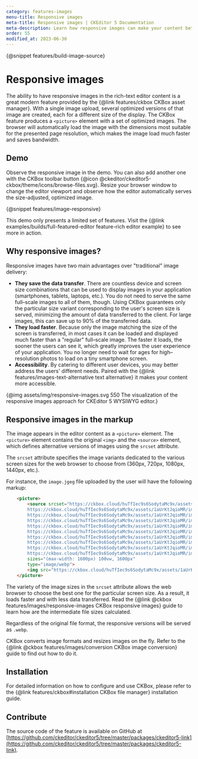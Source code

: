 ```yaml
---
category: features-images
menu-title: Responsive images
meta-title: Responsive images | CKEditor 5 Documentation
meta-description: Learn how responsive images can make your content better.
order: 55
modified_at: 2023-06-30
---
```

{@snippet features/build-image-source}

# Responsive images

The ability to have responsive images in the rich-text editor content is a great modern feature provided by the {@link features/ckbox CKBox asset manager}. With a single image upload, several optimized versions of that image are created, each for a different size of the display. The CKBox feature produces a `<picture>` element with a set of optimized images. The browser will automatically load the image with the dimensions most suitable for the presented page resolution, which makes the image load much faster and saves bandwidth.

## Demo

Observe the responsive image in the demo. You can also add another one with the CKBox toolbar button {@icon @ckeditor/ckeditor5-ckbox/theme/icons/browse-files.svg}. Resize your browser window to change the editor viewport and observe how the editor automatically serves the size-adjusted, optimized image.

{@snippet features/image-responsive}

<info-box info>
	This demo only presents a limited set of features. Visit the {@link examples/builds/full-featured-editor feature-rich editor example} to see more in action.
</info-box>

## Why responsive images?

Responsive images have two main advantages over "traditional" image delivery:

* **They save the data transfer**. There are countless device and screen size combinations that can be used to display images in your application (smartphones, tablets, laptops, etc.). You do not need to serve the same full–scale images to all of them, though. Using CKBox guarantees only the particular size variant corresponding to the user's screen size is served, minimizing the amount of data transferred to the client. For large images, this can save up to 90% of the transferred data.
* **They load faster**. Because only the image matching the size of the screen is transferred, in most cases it can be loaded and displayed much faster than a "regular" full–scale image. The faster it loads, the sooner the users can see it, which greatly improves the user experience of your application. You no longer need to wait for ages for high–resolution photos to load on a tiny smartphone screen.
* **Accessibility**. By catering to different user devices, you may better address the users' different needs. Paired with the {@link features/images-text-alternative text alternative} it makes your content more accessible.

{@img assets/img/responsive-images.svg 550 The visualization of the responsive images approach for CKEditor&nbsp;5 WYSIWYG editor.}

## Responsive images in the markup

The image appears in the editor content as a `<picture>` element. The `<picture>` element contains the original `<img>` and the `<source>` element, which defines alternative versions of images using the `srcset` attribute.

The `srcset` attribute specifies the image variants dedicated to the various screen sizes for the web browser to choose from (360px, 720px, 1080px, 1440px, etc.).

For instance, the `image.jgeg` file uploaded by the user will have the following markup:

```html
	<picture>
		<source srcset="https://ckbox.cloud/huTfIec9s6SodytaMc9x/assets/1aUrKtJqioMR/images/160.webp 160w,
		https://ckbox.cloud/huTfIec9s6SodytaMc9x/assets/1aUrKtJqioMR/images/320.webp 320w,
		https://ckbox.cloud/huTfIec9s6SodytaMc9x/assets/1aUrKtJqioMR/images/480.webp 480w,
		https://ckbox.cloud/huTfIec9s6SodytaMc9x/assets/1aUrKtJqioMR/images/640.webp 640w,
		https://ckbox.cloud/huTfIec9s6SodytaMc9x/assets/1aUrKtJqioMR/images/800.webp 800w,
		https://ckbox.cloud/huTfIec9s6SodytaMc9x/assets/1aUrKtJqioMR/images/960.webp 960w,
		https://ckbox.cloud/huTfIec9s6SodytaMc9x/assets/1aUrKtJqioMR/images/1120.webp 1120w,
		https://ckbox.cloud/huTfIec9s6SodytaMc9x/assets/1aUrKtJqioMR/images/1280.webp 1280w,
		https://ckbox.cloud/huTfIec9s6SodytaMc9x/assets/1aUrKtJqioMR/images/1440.webp 1440w,
		https://ckbox.cloud/huTfIec9s6SodytaMc9x/assets/1aUrKtJqioMR/images/1600.webp 1600w"
		sizes="(max-width: 1600px) 100vw, 1600px"
		type="image/webp">
		<img src="https://ckbox.cloud/huTfIec9s6SodytaMc9x/assets/1aUrKtJqioMR/images/1600.jpeg" alt="Snowdrop" data-ckbox-resource-id="M0tgMczsDphw">
	</picture>
```

The variety of the image sizes in the `srcset` attribute allows the web browser to choose the best one for the particular screen size. As a result, it loads faster and with less data transferred. Read the {@link @ckbox features/images/responsive-images CKBox responsive images} guide to learn how are the intermediate file sizes calculated.

Regardless of the original file format, the responsive versions will be served as `.webp`.

<info-box>
	CKBox converts image formats and resizes images on the fly. Refer to the {@link @ckbox features/images/conversion CKBox image conversion} guide to find out how to do it.
</info-box>

## Installation

For detailed information on how to configure and use CKBox, please refer to the {@link features/ckbox#installation CKBox file manager} installation guide.

## Contribute

The source code of the feature is available on GitHub at [https://github.com/ckeditor/ckeditor5/tree/master/packages/ckeditor5-link](https://github.com/ckeditor/ckeditor5/tree/master/packages/ckeditor5-link).
